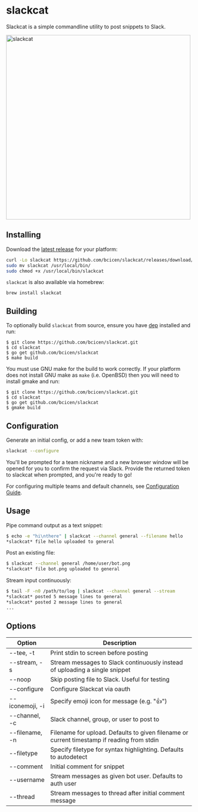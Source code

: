 # slackcat
Slackcat is a simple commandline utility to post snippets to Slack.


  <img width="500px" src="https://raw.githubusercontent.com/bcicen/slackcat/master/demo.gif" alt="slackcat"/>


## Installing
Download the [latest release](https://github.com/bcicen/slackcat/releases) for your platform:

```bash
curl -Lo slackcat https://github.com/bcicen/slackcat/releases/download/1.7.2/slackcat-1.7.2-$(uname -s)-amd64
sudo mv slackcat /usr/local/bin/
sudo chmod +x /usr/local/bin/slackcat
```

`slackcat` is also available via homebrew:
```brew
brew install slackcat
```

## Building
To optionally build `slackcat` from source, ensure you have [dep](https://github.com/golang/dep) installed and run:
```
$ git clone https://github.com/bcicen/slackcat.git
$ cd slackcat
$ go get github.com/bcicen/slackcat
$ make build
```

You must use GNU make for the build to work correctly. If your platform does not install GNU make as `make` (i.e. OpenBSD) then you will need to install gmake and run:
```
$ git clone https://github.com/bcicen/slackcat.git
$ cd slackcat
$ go get github.com/bcicen/slackcat
$ gmake build
```

## Configuration

Generate an initial config, or add a new team token with:
```bash
slackcat --configure
```
You'll be prompted for a team nickname and a new browser window will be opened for you to confirm the request via Slack. Provide the returned token to slackcat when prompted, and you're ready to go!

For configuring multiple teams and default channels, see [Configuration Guide](https://github.com/bcicen/slackcat/blob/master/docs/configuration-guide.md).

## Usage
Pipe command output as a text snippet:
```bash
$ echo -e "hi\nthere" | slackcat --channel general --filename hello
*slackcat* file hello uploaded to general
```

Post an existing file:
```bash
$ slackcat --channel general /home/user/bot.png
*slackcat* file bot.png uploaded to general
```

Stream input continuously:
```bash
$ tail -F -n0 /path/to/log | slackcat --channel general --stream
*slackcat* posted 5 message lines to general
*slackcat* posted 2 message lines to general
...
```

## Options

Option | Description
--- | ---
--tee, -t | Print stdin to screen before posting
--stream, -s | Stream messages to Slack continuously instead of uploading a single snippet
--noop | Skip posting file to Slack. Useful for testing
--configure | Configure Slackcat via oauth
--iconemoji, -i | Specify emoji icon for message (e.g. ":+1:")
--channel, -c | Slack channel, group, or user to post to
--filename, -n | Filename for upload. Defaults to given filename or current timestamp if reading from stdin
--filetype | Specify filetype for syntax highlighting. Defaults to autodetect
--comment | Initial comment for snippet
--username | Stream messages as given bot user. Defaults to auth user
--thread | Stream messages to thread after initial comment message
